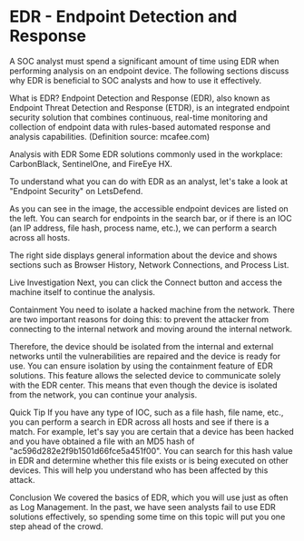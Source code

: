 # EDR - Endpoint Detection and Response

A SOC analyst must spend a significant amount of time using EDR when performing analysis on an endpoint device. 
The following sections discuss why EDR is beneficial to SOC analysts and how to use it effectively.


What is EDR?
Endpoint Detection and Response (EDR), also known as Endpoint Threat Detection and Response (ETDR), is an integrated endpoint security solution that combines continuous, real-time monitoring and collection of endpoint data with rules-based automated response and analysis capabilities. 
(Definition source: mcafee.com)

Analysis with EDR
Some EDR solutions commonly used in the workplace: CarbonBlack, SentinelOne, and FireEye HX.

To understand what you can do with EDR as an analyst, let's take a look at "Endpoint Security" on LetsDefend.

As you can see in the image, the accessible endpoint devices are listed on the left. 
You can search for endpoints in the search bar, or if there is an IOC (an IP address, file hash, process name, etc.), we can perform a search across all hosts.


The right side displays general information about the device and shows sections such as Browser History, Network Connections, and Process List.

Live Investigation
Next, you can click the Connect button and access the machine itself to continue the analysis.

Containment
You need to isolate a hacked machine from the network. 
There are two important reasons for doing this: to prevent the attacker from connecting to the internal network and moving around the internal network.

Therefore, the device should be isolated from the internal and external networks until the vulnerabilities are repaired and the device is ready for use. 
You can ensure isolation by using the containment feature of EDR solutions. This feature allows the selected device to communicate solely with the EDR center. 
This means that even though the device is isolated from the network, you can continue your analysis.

Quick Tip
If you have any type of IOC, such as a file hash, file name, etc., you can perform a search in EDR across all hosts and see if there is a match. 
For example, let's say you are certain that a device has been hacked and you have obtained a file with an MD5 hash of "ac596d282e2f9b1501d66fce5a451f00". 
You can search for this hash value in EDR and determine whether this file exists or is being executed on other devices. 
This will help you understand who has been affected by this attack.

Conclusion
We covered the basics of EDR, which you will use just as often as Log Management. 
In the past, we have seen analysts fail to use EDR solutions effectively, so spending some time on this topic will put you one step ahead of the crowd.

